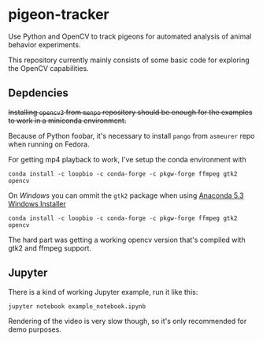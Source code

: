 # pigeon-tracker
Use Python and OpenCV to track pigeons for automated analysis of animal behavior experiments.

This repository currently mainly consists of some basic code for exploring the OpenCV capabilities.

## Depdencies
~~Installing `opencv3` from `menpo` repository should be enough for the examples to work in a miniconda environment.~~

Because of Python foobar, it's necessary to install `pango` from `asmeurer` repo when running on Fedora.

For getting mp4 playback to work, I've setup the conda environment with
```
conda install -c loopbio -c conda-forge -c pkgw-forge ffmpeg gtk2 opencv
```

On *Windows* you can ommit the `gtk2` package when using [Anaconda 5.3 Windows Installer](https://www.anaconda.com/download/)
```
conda install -c loopbio -c conda-forge -c pkgw-forge ffmpeg gtk2 opencv
```


The hard part was getting a working opencv version that's compiled with gtk2 and ffmpeg support.

## Jupyter

There is a kind of working Jupyter example, run it like this:
```
jupyter notebook example_notebook.ipynb 
```

Rendering of the video is very slow though, so it's only recommended for demo purposes.

